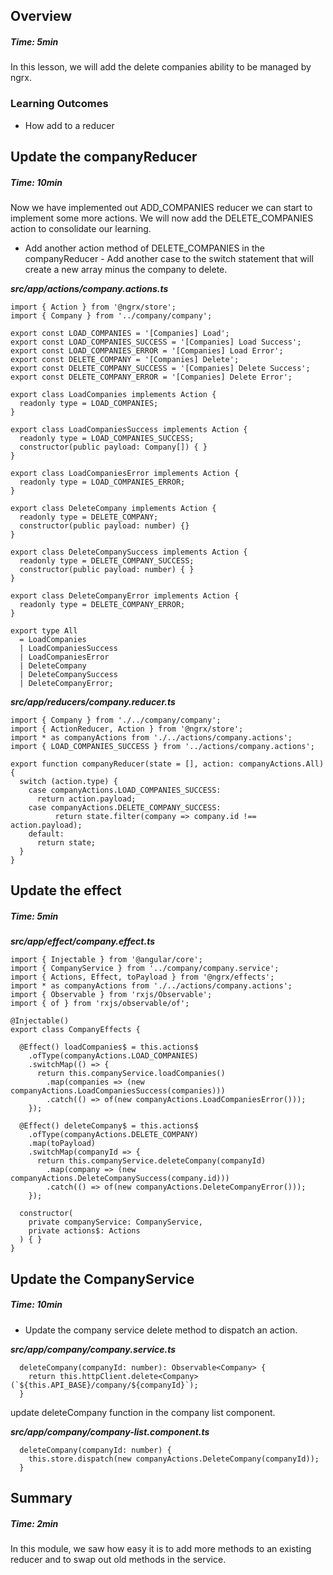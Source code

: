 ## Overview
##### Time: 5min

In this lesson, we will add the delete companies ability to be managed by ngrx.

### Learning Outcomes
- How add to a reducer


## Update the companyReducer
##### Time: 10min

Now we have implemented out ADD_COMPANIES reducer we can start to implement some more actions. We will now add the DELETE_COMPANIES action to consolidate our learning. 

- Add another action method of DELETE_COMPANIES in the companyReducer - Add another case to the switch statement that will create a new array minus the company to delete.

***src/app/actions/company.actions.ts***

```
import { Action } from '@ngrx/store';
import { Company } from '../company/company';

export const LOAD_COMPANIES = '[Companies] Load';
export const LOAD_COMPANIES_SUCCESS = '[Companies] Load Success';
export const LOAD_COMPANIES_ERROR = '[Companies] Load Error';
export const DELETE_COMPANY = '[Companies] Delete';
export const DELETE_COMPANY_SUCCESS = '[Companies] Delete Success';
export const DELETE_COMPANY_ERROR = '[Companies] Delete Error';

export class LoadCompanies implements Action {
  readonly type = LOAD_COMPANIES;
}

export class LoadCompaniesSuccess implements Action {
  readonly type = LOAD_COMPANIES_SUCCESS;
  constructor(public payload: Company[]) { }
}

export class LoadCompaniesError implements Action {
  readonly type = LOAD_COMPANIES_ERROR;
}

export class DeleteCompany implements Action {
  readonly type = DELETE_COMPANY;
  constructor(public payload: number) {}
}

export class DeleteCompanySuccess implements Action {
  readonly type = DELETE_COMPANY_SUCCESS;
  constructor(public payload: number) { }
}

export class DeleteCompanyError implements Action {
  readonly type = DELETE_COMPANY_ERROR;
}

export type All
  = LoadCompanies
  | LoadCompaniesSuccess
  | LoadCompaniesError
  | DeleteCompany
  | DeleteCompanySuccess
  | DeleteCompanyError;

```

***src/app/reducers/company.reducer.ts***
```
import { Company } from './../company/company';
import { ActionReducer, Action } from '@ngrx/store';
import * as companyActions from './../actions/company.actions';
import { LOAD_COMPANIES_SUCCESS } from '../actions/company.actions';

export function companyReducer(state = [], action: companyActions.All) {
  switch (action.type) {
    case companyActions.LOAD_COMPANIES_SUCCESS:
      return action.payload;
    case companyActions.DELETE_COMPANY_SUCCESS:
          return state.filter(company => company.id !== action.payload);
    default:
      return state;
  }
}

```

## Update the effect
##### Time: 5min 
***src/app/effect/company.effect.ts***
```
import { Injectable } from '@angular/core';
import { CompanyService } from '../company/company.service';
import { Actions, Effect, toPayload } from '@ngrx/effects';
import * as companyActions from './../actions/company.actions';
import { Observable } from 'rxjs/Observable';
import { of } from 'rxjs/observable/of';

@Injectable()
export class CompanyEffects {

  @Effect() loadCompanies$ = this.actions$
    .ofType(companyActions.LOAD_COMPANIES)
    .switchMap(() => {
      return this.companyService.loadCompanies()
        .map(companies => (new companyActions.LoadCompaniesSuccess(companies)))
        .catch(() => of(new companyActions.LoadCompaniesError()));
    });

  @Effect() deleteCompany$ = this.actions$
    .ofType(companyActions.DELETE_COMPANY)
    .map(toPayload)
    .switchMap(companyId => {
      return this.companyService.deleteCompany(companyId)
        .map(company => (new companyActions.DeleteCompanySuccess(company.id)))
        .catch(() => of(new companyActions.DeleteCompanyError()));
    });

  constructor(
    private companyService: CompanyService,
    private actions$: Actions
  ) { }
}

```

## Update the CompanyService
##### Time: 10min

- Update the company service delete method to dispatch an action.

***src/app/company/company.service.ts***
```
  deleteCompany(companyId: number): Observable<Company> {
    return this.httpClient.delete<Company>(`${this.API_BASE}/company/${companyId}`);
  }
```

update deleteCompany function in the company list component.

***src/app/company/company-list.component.ts***

```
  deleteCompany(companyId: number) {
    this.store.dispatch(new companyActions.DeleteCompany(companyId));
  }
```

## Summary
##### Time: 2min

In this module, we saw how easy it is to add more methods to an existing reducer and to swap out old methods in the service. 